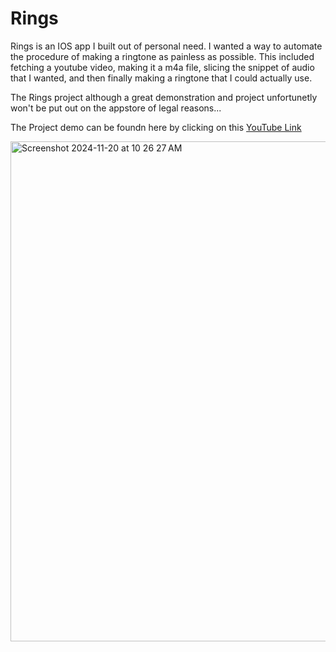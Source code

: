 # Rings
Rings is an IOS app I built out of personal need. I wanted a way to automate the procedure of making a ringtone as painless as possible. This included fetching a youtube video, making it a m4a file, slicing the snippet of audio that I wanted, and then finally making a ringtone that I could actually use.

The Rings project although a great demonstration and project unfortunetly won't be put out on the appstore of legal reasons...

The Project demo can be foundn here by clicking on this [YouTube Link](https://youtu.be/WetIV1mZWHU)

<img width="800" alt="Screenshot 2024-11-20 at 10 26 27 AM" src="https://github.com/user-attachments/assets/24c341ef-d106-486d-8ec5-eea6c4736601">
